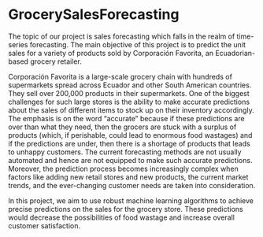 # GrocerySalesForecasting

The topic of our project is sales forecasting which falls in the realm of time-series forecasting. The main objective of this project is to predict the unit sales for a variety of products sold by Corporación Favorita, an Ecuadorian-based grocery retailer.  

Corporación Favorita is a large-scale grocery chain with hundreds of supermarkets spread across Ecuador and other South American countries. They sell over 200,000 products in their supermarkets. One of the biggest challenges for such large stores is the ability to make accurate predictions about the sales of different items to stock up on their inventory accordingly. The emphasis is on the word “accurate” because if these predictions are over than what they need, then the grocers are stuck with a surplus of products (which, if perishable, could lead to enormous food wastages) and if the predictions are under, then there is a shortage of products that leads to unhappy customers. The current forecasting methods are not usually automated and hence are not equipped to make such accurate predictions. Moreover, the prediction process becomes increasingly complex when factors like adding new retail stores and new products, the current market trends, and the ever-changing customer needs are taken into consideration.  

In this project, we aim to use robust machine learning algorithms to achieve precise predictions on the sales for the grocery store. These predictions would decrease the possibilities of food wastage and increase overall customer satisfaction.